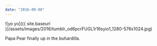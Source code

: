 ```yaml
---
date: "2016-09-08"
---
```


![yo yo]({{ site.baseurl }}/assets/images/2016/tumblr_od6pcrFUGL1r16syio1_1280-576x1024.jpg)

Papa Pear finally up in the buhardilla.
